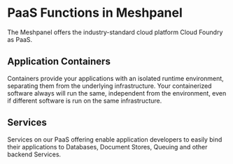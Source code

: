 # PaaS Functions in Meshpanel

The Meshpanel offers the industry-standard cloud platform Cloud Foundry as PaaS. 

## Application Containers

Containers provide your applications with an isolated runtime environment, separating them from the underlying infrastructure. Your containerized software always will run the same, independent from the environment, even if different software is run on the same infrastructure.

## Services
Services on our PaaS offering enable application developers to easily bind their applications to Databases, Document Stores, Queuing and other backend Services.

